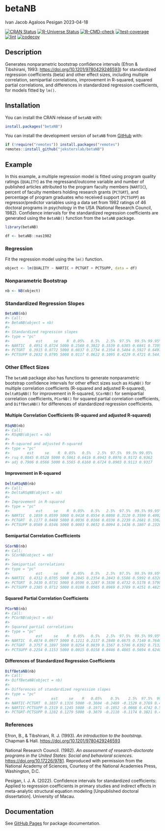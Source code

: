 betaNB
================
Ivan Jacob Agaloos Pesigan
2023-04-18

<!-- README.md is generated from README.Rmd. Please edit that file -->
<!-- badges: start -->

[![CRAN
Status](https://www.r-pkg.org/badges/version/betaNB)](https://cran.r-project.org/package=betaNB)
[![R-Universe
Status](https://jeksterslab.r-universe.dev/badges/betaNB)](https://jeksterslab.r-universe.dev)
[![R-CMD-check](https://github.com/jeksterslab/betaNB/workflows/R-CMD-check/badge.svg)](https://github.com/jeksterslab/betaNB/actions)
[![test-coverage](https://github.com/jeksterslab/betaNB/actions/workflows/test-coverage.yaml/badge.svg)](https://github.com/jeksterslab/betaNB/actions/workflows/test-coverage.yaml)
[![lint](https://github.com/jeksterslab/betaNB/actions/workflows/lint.yaml/badge.svg)](https://github.com/jeksterslab/betaNB/actions/workflows/lint.yaml)
[![codecov](https://codecov.io/gh/jeksterslab/betaNB/branch/main/graph/badge.svg?token=KVLUET3DJ6)](https://codecov.io/gh/jeksterslab/betaNB)
<!-- badges: end -->

## Description

Generates nonparametric bootstrap confidence intervals (Efron &
Tibshirani, 1993: <https://doi.org/10.1201/9780429246593>) for
standardized regression coefficients (beta) and other effect sizes,
including multiple correlation, semipartial correlations, improvement in
R-squared, squared partial correlations, and differences in standardized
regression coefficients, for models fitted by `lm()`.

## Installation

You can install the CRAN release of `betaNB` with:

``` r
install.packages("betaNB")
```

You can install the development version of `betaNB` from
[GitHub](https://github.com/jeksterslab/betaNB) with:

``` r
if (!require("remotes")) install.packages("remotes")
remotes::install_github("jeksterslab/betaNB")
```

## Example

In this example, a multiple regression model is fitted using program
quality ratings (`QUALITY`) as the regressand/outcome variable and
number of published articles attributed to the program faculty members
(`NARTIC`), percent of faculty members holding research grants
(`PCTGRT`), and percentage of program graduates who received support
(`PCTSUPP`) as regressor/predictor variables using a data set from 1982
ratings of 46 doctoral programs in psychology in the USA (National
Research Council, 1982). Confidence intervals for the standardized
regression coefficients are generated using the `BetaNB()` function from
the `betaNB` package.

``` r
library(betaNB)
```

``` r
df <- betaNB::nas1982
```

### Regression

Fit the regression model using the `lm()` function.

``` r
object <- lm(QUALITY ~ NARTIC + PCTGRT + PCTSUPP, data = df)
```

### Nonparametric Bootstrap

``` r
nb <- NB(object)
```

### Standardized Regression Slopes

``` r
BetaNB(nb)
#> Call:
#> BetaNB(object = nb)
#> 
#> Standardized regression slopes
#> type = "pc"
#>            est     se    R  0.05%   0.5%   2.5%  97.5%  99.5% 99.95%
#> NARTIC  0.4951 0.0724 5000 0.2560 0.3022 0.3539 0.6385 0.6841 0.7395
#> PCTGRT  0.3915 0.0772 5000 0.0837 0.1734 0.2354 0.5404 0.5927 0.6497
#> PCTSUPP 0.2632 0.0795 5000 0.0117 0.0622 0.1095 0.4229 0.4721 0.5441
```

### Other Effect Sizes

The `betaNB` package also has functions to generate nonparametric
bootstrap confidence intervals for other effect sizes such as `RSqNB()`
for multiple correlation coefficients (R-squared and adjusted
R-squared), `DeltaRSqNB()` for improvement in R-squared, `SCorNB()` for
semipartial correlation coefficients, `PCorNB()` for squared partial
correlation coefficients, and `DiffBetaNB()` for differences of
standardized regression coefficients.

#### Multiple Correlation Coefficients (R-squared and adjusted R-squared)

``` r
RSqNB(nb)
#> Call:
#> RSqNB(object = nb)
#> 
#> R-squared and adjusted R-squared
#> type = "pc"
#>        est     se    R  0.05%   0.5%   2.5%  97.5%  99.5% 99.95%
#> rsq 0.8045 0.0528 5000 0.5861 0.6416 0.6943 0.8976 0.9172 0.9362
#> adj 0.7906 0.0566 5000 0.5565 0.6160 0.6724 0.8903 0.9113 0.9317
```

#### Improvement in R-squared

``` r
DeltaRSqNB(nb)
#> Call:
#> DeltaRSqNB(object = nb)
#> 
#> Improvement in R-squared
#> type = "pc"
#>            est     se    R  0.05%   0.5%   2.5%  97.5%  99.5% 99.95%
#> NARTIC  0.1859 0.0599 5000 0.0418 0.0554 0.0808 0.3120 0.3590 0.4002
#> PCTGRT  0.1177 0.0488 5000 0.0036 0.0166 0.0338 0.2239 0.2681 0.3362
#> PCTSUPP 0.0569 0.0346 5000 0.0003 0.0032 0.0094 0.1436 0.1807 0.2328
```

#### Semipartial Correlation Coefficients

``` r
SCorNB(nb)
#> Call:
#> SCorNB(object = nb)
#> 
#> Semipartial correlations
#> type = "pc"
#>            est     se    R  0.05%   0.5%   2.5%  97.5%  99.5% 99.95%
#> NARTIC  0.4312 0.0705 5000 0.2045 0.2354 0.2843 0.5586 0.5992 0.6326
#> PCTGRT  0.3430 0.0731 5000 0.0596 0.1287 0.1838 0.4732 0.5178 0.5798
#> PCTSUPP 0.2385 0.0712 5000 0.0108 0.0565 0.0969 0.3789 0.4251 0.4825
```

#### Squared Partial Correlation Coefficients

``` r
PCorNB(nb)
#> Call:
#> PCorNB(object = nb)
#> 
#> Squared partial correlations
#> type = "pc"
#>            est     se    R  0.05%   0.5%   2.5%  97.5%  99.5% 99.95%
#> NARTIC  0.4874 0.0977 5000 0.1211 0.2137 0.2840 0.6675 0.7140 0.7640
#> PCTGRT  0.3757 0.1097 5000 0.0254 0.0839 0.1567 0.5796 0.6392 0.7132
#> PCTSUPP 0.2254 0.1153 5000 0.0015 0.0158 0.0446 0.4865 0.5694 0.6240
```

#### Differences of Standardized Regression Coefficients

``` r
DiffBetaNB(nb)
#> Call:
#> DiffBetaNB(object = nb)
#> 
#> Differences of standardized regression slopes
#> type = "pc"
#>                   est     se    R   0.05%    0.5%    2.5%  97.5%  99.5% 99.95%
#> NARTIC-PCTGRT  0.1037 0.1316 5000 -0.3604 -0.2469 -0.1529 0.3769 0.4758 0.5834
#> NARTIC-PCTSUPP 0.2319 0.1245 5000 -0.1971 -0.1052 -0.0088 0.4742 0.5542 0.6523
#> PCTGRT-PCTSUPP 0.1282 0.1279 5000 -0.3079 -0.2110 -0.1174 0.3821 0.4596 0.5616
```

### References

Efron, B., & Tibshirani, R. J. (1993). *An introduction to the
bootstrap*. Chapman & Hall. <https://doi.org/10.1201/9780429246593>

National Research Council. (1982). *An assessment of research-doctorate
programs in the United States: Social and behavioral sciences*.
<https://doi.org/10.17226/9781>. Reproduced with permission from the
National Academy of Sciences, Courtesy of the National Academies Press,
Washington, D.C.

Pesigan, I. J. A. (2022). Confidence intervals for standardized
coefficients: Applied to regression coefficients in primary studies and
indirect effects in meta-analytic structural equation modeling
\[Unpublished doctoral dissertation\]. University of Macau.

## Documentation

See [GitHub Pages](https://jeksterslab.github.io/betaNB/index.html) for
package documentation.
